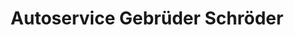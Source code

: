 ---
title: "Autoservice Gebrüder Schröder"
url: /gelting/autoservice-gebrueder-schroeder/
shop: Autowerkstatt
---